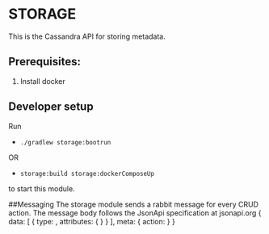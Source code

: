 # STORAGE
This is the Cassandra API for storing metadata.

## Prerequisites:
1. Install docker

## Developer setup
Run
-  ```./gradlew storage:bootrun```

OR
-  ```storage:build storage:dockerComposeUp``` 

to start this module.

##Messaging
The storage module sends a rabbit message for every CRUD action. 
The message body follows the JsonApi specification at jsonapi.org 
{
    data: [
            {
            type: <resource type>, 
            attributes: {
                <the record saved>
                }
            }
        ], 
    meta: {
        action: <CRUD action>
    }
}
 